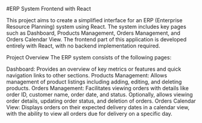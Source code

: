 #ERP System Frontend with React

This project aims to create a simplified interface for an ERP (Enterprise Resource Planning) system using React. The system includes key pages such as Dashboard, Products Management, Orders Management, and Orders Calendar View. The frontend part of this application is developed entirely with React, with no backend implementation required.

Project Overview
The ERP system consists of the following pages:

Dashboard: Provides an overview of key metrics or features and quick navigation links to other sections.
Products Management: Allows management of product listings including adding, editing, and deleting products.
Orders Management: Facilitates viewing orders with details like order ID, customer name, order date, and status. Optionally, allows viewing order details, updating order status, and deletion of orders.
Orders Calendar View: Displays orders on their expected delivery dates in a calendar view, with the ability to view all orders due for delivery on a specific day.
